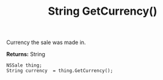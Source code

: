 ﻿---
uid: crmscript_ref_NSSale_GetCurrency
title: String GetCurrency()
intellisense: NSSale.GetCurrency
keywords: NSSale, GetCurrency
so.topic: reference
---

Currency the sale was made in.

**Returns:** String


```crmscript
NSSale thing;
String currency  = thing.GetCurrency();
```


